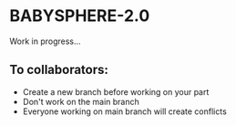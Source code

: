 # BABYSPHERE-2.0

Work in progress...

## To collaborators:
- Create a new branch before working on your part
- Don't work on the main branch
- Everyone working on main branch will create conflicts